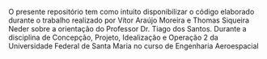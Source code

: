 O presente repositório tem como intuito disponibilizar o código elaborado durante o trabalho realizado por Vítor Araújo Moreira e Thomas Siqueira Neder sobre a orientação do Professor Dr. Tiago dos Santos. Durante a disciplina de Concepção, Projeto, Idealização e Operação 2 da Universidade Federal de Santa Maria no curso de Engenharia Aeroespacial